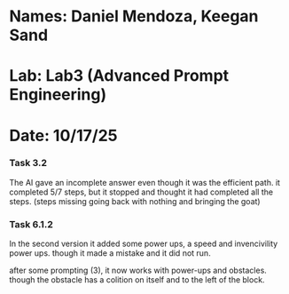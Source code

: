 # Names: Daniel Mendoza, Keegan Sand
# Lab: Lab3 (Advanced Prompt Engineering)
# Date: 10/17/25


### Task 3.2

The AI gave an incomplete answer even though it was the efficient path. it completed 5/7 steps, but it stopped and thought it had completed all the steps. (steps missing going back with nothing and bringing the goat)


### Task 6.1.2

In the second version it added some power ups, a speed and invencivility power ups. though it made a mistake and it did not run.

after some prompting (3), it now works with power-ups and obstacles. though the obstacle has a colition on itself and to the left of the block.



